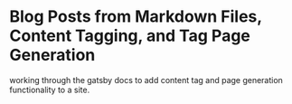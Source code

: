 # Blog Posts from Markdown Files, Content Tagging, and Tag Page Generation
working through the gatsby docs to add content tag and page generation functionality to a site.
